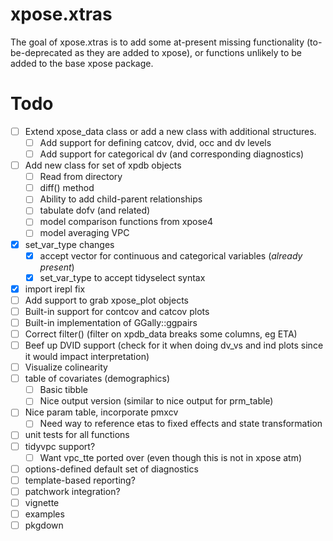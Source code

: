 
<!-- README.md is generated from README.Rmd. Please edit that file -->

# xpose.xtras

<!-- badges: start -->
<!-- badges: end -->

The goal of xpose.xtras is to add some at-present missing functionality
(to-be-deprecated as they are added to xpose), or functions unlikely to
be added to the base xpose package.

# Todo

- [ ] Extend xpose_data class or add a new class with additional
  structures.
  - [ ] Add support for defining catcov, dvid, occ and dv levels
  - [ ] Add support for categorical dv (and corresponding diagnostics)
- [ ] Add new class for set of xpdb objects
  - [ ] Read from directory
  - [ ] diff() method
  - [ ] Ability to add child-parent relationships
  - [ ] tabulate dofv (and related)
  - [ ] model comparison functions from xpose4
  - [ ] model averaging VPC
- [x] set_var_type changes
  - [x] accept vector for continuous and categorical variables (*already
    present*)
  - [x] set_var_type to accept tidyselect syntax
- [x] import irepl fix
- [ ] Add support to grab xpose_plot objects
- [ ] Built-in support for contcov and catcov plots
- [ ] Built-in implementation of GGally::ggpairs
- [ ] Correct filter() (filter on xpdb_data breaks some columns, eg ETA)
- [ ] Beef up DVID support (check for it when doing dv_vs and ind plots
  since it would impact interpretation)
- [ ] Visualize colinearity
- [ ] table of covariates (demographics)
  - [ ] Basic tibble
  - [ ] Nice output version (similar to nice output for prm_table)
- [ ] Nice param table, incorporate pmxcv
  - [ ] Need way to reference etas to fixed effects and state
    transformation
- [ ] unit tests for all functions
- [ ] tidyvpc support?
  - [ ] Want vpc_tte ported over (even though this is not in xpose atm)
- [ ] options-defined default set of diagnostics
- [ ] template-based reporting?
- [ ] patchwork integration?
- [ ] vignette
- [ ] examples
- [ ] pkgdown
